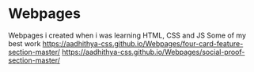 # Webpages
Webpages i created when i was learning HTML, CSS and JS
Some of my best work
https://aadhithya-css.github.io/Webpages/four-card-feature-section-master/
https://aadhithya-css.github.io/Webpages/social-proof-section-master/
